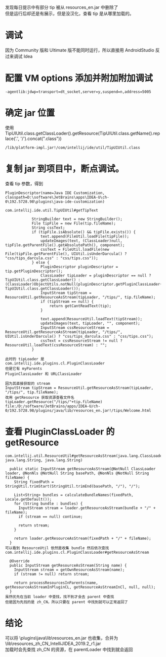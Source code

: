 发现每日提示中有部分 tip 被从 resources_en.jar 中删除了  
但是运行后却还是有展示，但是没汉化，查看 tip 是从哪里加载的。
# 调试
因为 Community 版和 Ultimate 版不能同时运行，所以直接用 AndroidStudio 反过来调试 Idea

# 配置 VM options 添加并附加附加调试

    -agentlib:jdwp=transport=dt_socket,server=y,suspend=n,address=5005

# 确定 jar 位置
使用 TipUIUtil.class.getClassLoader().getResource(TipUIUtil.class.getName().replace('.', '/').concat(".class"))  

    /lib/platform-impl.jar!/com/intellij/ide/util/TipUIUtil.class
    
# 复制 jar 到项目中，断点调试。
查看 tip 参数，得到

    PluginDescriptor(name=Java IDE Customization, classpath=D:\software\JetBrains\apps\IDEA-U\ch-0\192.5728.98\plugins\java-ide-customization)
    
    com.intellij.ide.util.TipUIUtil#getTipText
    
                StringBuilder text = new StringBuilder();
                File tipFile = new File(tip.fileName);
                String cssText;
                if (tipFile.isAbsolute() && tipFile.exists()) {
                    text.append(FileUtil.loadFile(tipFile));
                    updateImages(text, (ClassLoader)null, tipFile.getParentFile().getAbsolutePath(), component);
                    cssText = FileUtil.loadFile(new File(tipFile.getParentFile(), UIUtil.isUnderDarcula() ? "css/tips_darcula.css" : "css/tips.css"));
                } else {
                    PluginDescriptor pluginDescriptor = tip.getPluginDescriptor();
                    ClassLoader tipLoader = pluginDescriptor == null ? TipUIUtil.class.getClassLoader() : (ClassLoader)ObjectUtils.notNull(pluginDescriptor.getPluginClassLoader(), TipUIUtil.class.getClassLoader());
                    InputStream tipStream = ResourceUtil.getResourceAsStream(tipLoader, "/tips/", tip.fileName);
                    if (tipStream == null) {
                        return getCantReadText(tip);
                    }

                    text.append(ResourceUtil.loadText(tipStream));
                    updateImages(text, tipLoader, "", component);
                    InputStream cssResourceStream = ResourceUtil.getResourceAsStream(tipLoader, "/tips/", UIUtil.isUnderDarcula() ? "css/tips_darcula.css" : "css/tips.css");
                    cssText = cssResourceStream != null ? ResourceUtil.loadText(cssResourceStream) : "";
                }
    
    此时的 tipLoader 是 
    com.intellij.ide.plugins.cl.PluginClassLoader
    但是它有 myParents
    PluginClassLoader 和 URLClassLoader
    
    因为其直接获取的 stream
    InputStream tipStream = ResourceUtil.getResourceAsStream(tipLoader, "/tips/", tip.fileName);
    改用 getResource 获取资源查看文件名
    tipLoader.getResource("/tips/"+tip.fileName)
    file:/D:/software/JetBrains/apps/IDEA-U/ch-0/192.5728.98/plugins/java/lib/resources_en.jar!/tips/Welcome.html
    
    
# 查看 PluginClassLoader 的 getResource
    com.intellij.util.ResourceUtil#getResourceAsStream(java.lang.ClassLoader, java.lang.String, java.lang.String)
    
      public static InputStream getResourceAsStream(@NotNull ClassLoader loader, @NonNls @NotNull String basePath, @NonNls @NotNull String fileName) {
        String fixedPath = StringUtil.trimStart(StringUtil.trimEnd(basePath, "/"), "/");

        List<String> bundles = calculateBundleNames(fixedPath, Locale.getDefault());
        for (String bundle : bundles) {
          InputStream stream = loader.getResourceAsStream(bundle + "/" + fileName);
          if (stream == null) continue;

          return stream;
        }

        return loader.getResourceAsStream(fixedPath + "/" + fileName);
      }
    可以看到 ResourceUtil 依然是收集 bundle 然后依次查找
    com.intellij.ide.plugins.cl.PluginClassLoader#getResourceAsStream
    
      @Override
      public InputStream getResourceAsStream(String name) {
        InputStream stream = getOwnResourceAsStream(name);
        if (stream != null) return stream;

        return processResourcesInParents(name, getResourceAsStreamInPluginCL, getResourceAsStreamInCl, null, null);
      }
    虽然优先在当前 loader 中查找，找不到才会去 parent 中查找
    但是因为先找的是 zh_CN，所以只要在 parent 中找到就可以正常返回了
    
# 结论
可以将 \plugins\java\lib\resources_en.jar 也收集，合并为 
\lib\resources_zh_CN_IntelliJIDEA_2019.2_r1.jar  
加载时会先查找 zh_CN 的资源，在 parentLoader 中找到就会返回
